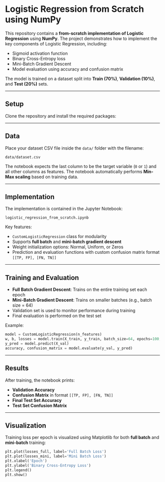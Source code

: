 # Logistic Regression from Scratch using NumPy

This repository contains a **from-scratch implementation of Logistic Regression** using **NumPy**. The project demonstrates how to implement the key components of Logistic Regression, including:

- Sigmoid activation function
- Binary Cross-Entropy loss
- Mini-Batch Gradient Descent
- Model evaluation using accuracy and confusion matrix

The model is trained on a dataset split into **Train (70%)**, **Validation (10%)**, and **Test (20%)** sets.

---

## Setup

Clone the repository and install the required packages:

---

## Data

Place your dataset CSV file inside the `data/` folder with the filename:

```
data/dataset.csv
```

The notebook expects the last column to be the target variable (`0` or `1`) and all other columns as features. The notebook automatically performs **Min-Max scaling** based on training data.

---

## Implementation

The implementation is contained in the Jupyter Notebook:

```
logistic_regression_from_scratch.ipynb
```

Key features:

* `CustomLogisticRegression` class for modularity
* Supports **full batch** and **mini-batch gradient descent**
* Weight initialization options: Normal, Uniform, or Zeros
* Prediction and evaluation functions with custom confusion matrix format `[[TP, FP], [FN, TN]]`

---

## Training and Evaluation

* **Full Batch Gradient Descent**: Trains on the entire training set each epoch
* **Mini-Batch Gradient Descent**: Trains on smaller batches (e.g., batch size = 64)
* Validation set is used to monitor performance during training
* Final evaluation is performed on the test set

Example:

```python
model = CustomLogisticRegression(n_features)
w, b, losses = model.train(X_train, y_train, batch_size=64, epochs=100, lr=1.0)
y_pred = model.predict(X_val)
accuracy, confusion_matrix = model.evaluate(y_val, y_pred)
```

---

## Results

After training, the notebook prints:

* **Validation Accuracy**
* **Confusion Matrix** in format `[[TP, FP], [FN, TN]]`
* **Final Test Set Accuracy**
* **Test Set Confusion Matrix**

---

## Visualization

Training loss per epoch is visualized using Matplotlib for both **full batch** and **mini-batch** training:

```python
plt.plot(losses_full, label='Full Batch Loss')
plt.plot(losses_mini, label='Mini Batch Loss')
plt.xlabel('Epoch')
plt.ylabel('Binary Cross-Entropy Loss')
plt.legend()
plt.show()
```

